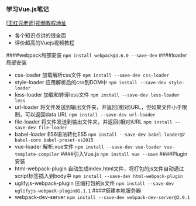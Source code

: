### 学习Vue.js笔记
[[王红元老师]视频教程地址](https://www.bilibili.com/video/av59594689?from=search&seid=11169775368757894383)
- 各个知识点讲的很全面
- 评价超高的Vuejs视频教程

####webpack局部安装
`npm install webpack@3.6.0 --save-dev`
####loader局部安装
- css-loader 加载解析css文件
`npm install --save-dev css-loader`
- style-loader 应用解析后的css到DOM中
`npm install --save-dev style-loader`
- less-loader 加载和转译less文件
`npm install --save-dev less-loader less`
- url-loader 将文件发送到输出文件夹，并返回(相对)URL，但如果文件小于限制，可以返回data URL
`npm install --save-dev url-loader`
- file-loader 将文件发送到输出文件夹，并返回(相对)URL
`npm install --save-dev file-loader`
- babel-loader ES6语法转化ES5
`npm install --save-dev babel-loader@7 babel-core babel-preset-es2015`
- vue-loader 解析.vue文件
`npm install --save-dev vue-loader vue-template-compiler`
####引入Vue.js
`npm install vue --save`
####Plugin安装
- html-webpack-plugin 自动生成index.html文件，将打包的js文件自动通过script标签插入到body中
`npm install --save-dev html-webpack-plugin`
- uglifyjs-webpack-plugin 压缩打包的js文件
`npm install --save-dev uglifyjs-webpack-plugin@1.1.1`
####搭建本地服务器
- webpack-dev-server
`npm install --save-dev webpack-dev-server@2.9.1`
